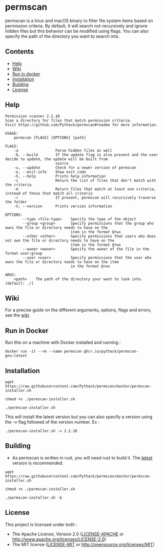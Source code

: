 # permscan

permscan is a linux and macOS binary to filter file system items based on
permission criteria. By default, it will search not-recursively and ignore hidden
files but this behavior can be modified using flags. You can also specify the
path of the directory you want to search into.

## Contents

* [Help](##Help)
* [Wiki](##Wiki)
* [Run in docker](##Run-in-docker)
* [Installation](##Installation)
* [Building](##Building)
* [License](##License)

## Help

```
Permission scanner 2.2.10
Scan a directory for files that match permission criteria.
Visit https://github.com/Pythack/permscan#readme for more information.

USAGE:
    permscan [FLAGS] [OPTIONS] [path]

FLAGS:
    -a                 Parse hidden files as well
    -b, --build        If the update flag is also present and the user decide to update, the update will be built from
                       source
    -u, --update       Check for a newer version of permscan
    -e, --exit-info    Show exit code
    -h, --help         Prints help information
    -i                 Return the list of files that don't match with the criteria
    -m                 Return files that match at least one criteria, instead of those that match all criteria
    -r                 If present, permscan will recursively traverse the folder
    -V, --version      Prints version information

OPTIONS:
        --type <file-type>    Specify the type of the object
        --group <group>       Specify permissions that the group who owns the file or directory needs to have on the
                              item in the format @rwx
        --other <other>       Specify permissions that users who does not own the file or directory needs to have on the
                              item in the format @rwx
        --owner <owner>       Specify the owner of the file in the format user:group
        --user <user>         Specify permissions that the user who owns the file or directory needs to have on the item
                              in the format @rwx

ARGS:
    <path>    The path of the directory your want to look into. [default: ./]
```

## Wiki

For a precise guide on the different arguments, options, flags and errors, see the [wiki](https://github.com/Pythack/permscan/wiki)

## Run in Docker

Run this on a machine with Docker installed and running :

```console
docker run -it --rm --name permscan ghcr.io/pythack/permscan-gnu:latest
```

## Installation

```
wget https://raw.githubusercontent.com/Pythack/permscan/master/permscan-installer.sh
```

```
chmod +x ./permscan-installer.sh
```

```
./permscan-installer.sh
```

This will install the latest version but you can also specify a version using
the -v flag followed of the version number.
Ex :

```
./permscan-installer.sh -v 2.2.10
```

## Building

* As permscan is written in rust, you will need rust to build it. The
  [latest](https://www.rust-lang.org/tools/install) version is recommended.

```
wget https://raw.githubusercontent.com/Pythack/permscan/master/permscan-installer.sh
```

```
chmod +x ./permscan-installer.sh
```

```
./permscan-installer.sh -b
```

## License

This project is licensed under both :

* The Apache License, Version 2.0 ([LICENSE-APACHE](LICENSE-APACHE) or <http://www.apache.org/licenses/LICENSE-2.0>)
* The MIT license ([LICENSE-MIT](LICENSE-MIT) or
  <http://opensource.org/licenses/MIT>)
